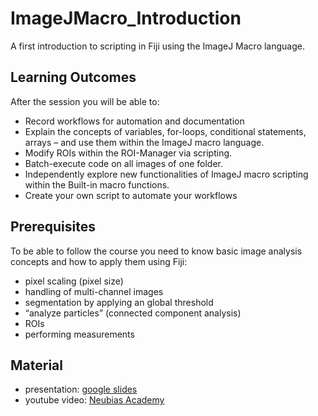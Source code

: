 # ImageJMacro_Introduction
A first introduction to scripting in Fiji using the ImageJ Macro language.

## Learning Outcomes
After the session you will be able to:
* Record workflows for automation and documentation
* Explain the concepts of variables, for-loops, conditional statements, arrays – and use them within the ImageJ macro language.
* Modify ROIs within the ROI-Manager via scripting.
* Batch-execute code on all images of one folder.
* Independently explore new functionalities of ImageJ macro scripting within the Built-in macro functions.
* Create your own script to automate your workflows

## Prerequisites
To be able to follow the course you need to know basic image analysis concepts and how to apply them using Fiji:
* pixel scaling (pixel size)
* handling of multi-channel images
* segmentation by applying an global threshold
* “analyze particles” (connected component analysis)
* ROIs
* performing measurements

## Material
* presentation: [google slides](https://docs.google.com/presentation/d/1B63N_xpAnaZP2HOty5Fn7rHtAD0iIALMUlYgoEkyOYE/edit?usp=sharing)
* youtube video: [Neubias Academy](https://www.youtube.com/watch?v=o8tfkdcd3DA)
